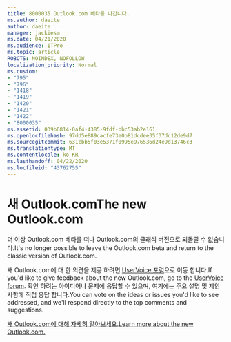 ```yaml
---
title: 8000035 Outlook.com 베타를 나갑니다.
ms.author: daeite
author: daeite
manager: jackiesm
ms.date: 04/21/2020
ms.audience: ITPro
ms.topic: article
ROBOTS: NOINDEX, NOFOLLOW
localization_priority: Normal
ms.custom:
- "795"
- "796"
- "1418"
- "1419"
- "1420"
- "1421"
- "1422"
- "8000035"
ms.assetid: 039b6814-0af4-4385-9fdf-bbc53ab2e161
ms.openlocfilehash: 97dd5e889cacfe73e0b81dcdee35f37dc12de9d7
ms.sourcegitcommit: 631cbb5f03e5371f0995e976536d24e9d13746c3
ms.translationtype: MT
ms.contentlocale: ko-KR
ms.lasthandoff: 04/22/2020
ms.locfileid: "43762755"
---
```

# <a name="the-new-outlookcom"></a><span data-ttu-id="a6275-102">새 Outlook.com</span><span class="sxs-lookup"><span data-stu-id="a6275-102">The new Outlook.com</span></span>

<span data-ttu-id="a6275-103">더 이상 Outlook.com 베타를 떠나 Outlook.com의 클래식 버전으로 되돌릴 수 없습니다.</span><span class="sxs-lookup"><span data-stu-id="a6275-103">It's no longer possible to leave the Outlook.com beta and return to the classic version of Outlook.com.</span></span>
  
<span data-ttu-id="a6275-104">새 Outlook.com에 대 한 의견을 제공 하려면 [UserVoice 포럼](https://go.microsoft.com/fwlink/p/?linkid=851599)으로 이동 합니다.</span><span class="sxs-lookup"><span data-stu-id="a6275-104">If you'd like to give feedback about the new Outlook.com, go to the [UserVoice forum](https://go.microsoft.com/fwlink/p/?linkid=851599).</span></span> <span data-ttu-id="a6275-105">확인 하려는 아이디어나 문제에 응답할 수 있으며, 여기에는 주요 설명 및 제안 사항에 직접 응답 합니다.</span><span class="sxs-lookup"><span data-stu-id="a6275-105">You can vote on the ideas or issues you'd like to see addressed, and we'll respond directly to the top comments and suggestions.</span></span>
  
[<span data-ttu-id="a6275-106">새 Outlook.com에 대해 자세히 알아보세요.</span><span class="sxs-lookup"><span data-stu-id="a6275-106">Learn more about the new Outlook.com.</span></span>](https://go.microsoft.com/fwlink/p/?linkid=874356)
  